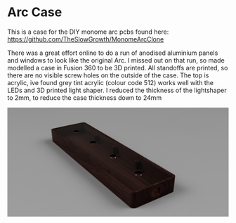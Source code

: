 # Arc Case
This is a case for the DIY monome arc pcbs found here: https://github.com/TheSlowGrowth/MonomeArcClone

There was a great effort online to do a run of anodised aluminium panels and windows to look like the original Arc. I missed out on that run, so made modelled a case in Fusion 360 to be 3D printed. All standoffs are printed, so there are no visible screw holes on the outside of the case. The top is acrylic, ive found grey tint acrylic (colour code 512) works well with the LEDs and 3D printed light shaper. I reduced the thickness of the lightshaper to 2mm, to reduce the case thickness down to 24mm

![ARCRender](https://github.com/james-everitt/ArcCase/blob/master/DIYArcCaseRender.png)
